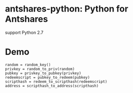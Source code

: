 antshares-python: Python for Antshares
=========================
 support Python 2.7
# Demo 

    random = random_key()
    privkey = random_to_priv(random)
    pubkey = privkey_to_pubkey(privkey)
    redeemscript = pubkey_to_redeem(pubkey)
    scripthash = redeem_to_scripthash(redeemscript)
    address = scripthash_to_address(scripthash)
